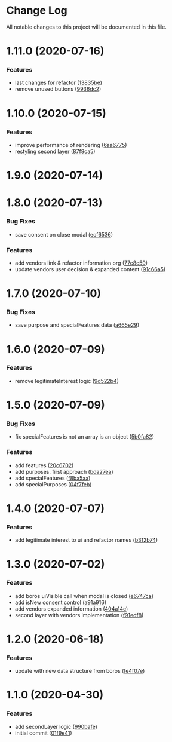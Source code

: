 # Change Log

All notable changes to this project will be documented in this file.

# 1.11.0 (2020-07-16)


### Features

* last changes for refactor ([13835be](https://github.com/SUI-Components/schibsted-spain-components/commit/13835bee3649d13e4f10c3a7ffe97e138c193715))
* remove unused buttons ([9936dc2](https://github.com/SUI-Components/schibsted-spain-components/commit/9936dc2f002b134a80a8daf337da28ba5f495bb7))



# 1.10.0 (2020-07-15)


### Features

* improve performance of rendering ([6aa6775](https://github.com/SUI-Components/schibsted-spain-components/commit/6aa6775bf59aec3fcfe371d7cc86ef1c075198fe))
* restyling second layer ([87f9ca5](https://github.com/SUI-Components/schibsted-spain-components/commit/87f9ca5841df512d20d44f364b97f004369e531f))



# 1.9.0 (2020-07-14)



# 1.8.0 (2020-07-13)


### Bug Fixes

* save consent on close modal ([ecf6536](https://github.com/SUI-Components/schibsted-spain-components/commit/ecf6536dbd81ad3105482fd9d1754d9cc57ea7a8))


### Features

* add vendors link & refactor information org ([77c8c59](https://github.com/SUI-Components/schibsted-spain-components/commit/77c8c597c06981b87ac1009f146335735f931a93))
* update vendors user decision & expanded content ([91c66a5](https://github.com/SUI-Components/schibsted-spain-components/commit/91c66a5ed485544ada7ec1f3a68c76277bc5cf62))



# 1.7.0 (2020-07-10)


### Bug Fixes

* save purpose and specialFeatures data ([a665e29](https://github.com/SUI-Components/schibsted-spain-components/commit/a665e29d4488e41662790dcf8fd9257c815e2add))



# 1.6.0 (2020-07-09)


### Features

* remove legitimateInterest logic ([9d522b4](https://github.com/SUI-Components/schibsted-spain-components/commit/9d522b46e5e919d83a0f0b18d5760dd1faa4d04f))



# 1.5.0 (2020-07-09)


### Bug Fixes

* fix specialFeatures is not an array is an object ([5b0fa82](https://github.com/SUI-Components/schibsted-spain-components/commit/5b0fa82fc305a4ed0c341fbd85e7b311380495bf))


### Features

* add features ([20c6702](https://github.com/SUI-Components/schibsted-spain-components/commit/20c6702caba3e84c8aa9aea84d8e09d8ed13db88))
* add purposes. first approach ([bda27ea](https://github.com/SUI-Components/schibsted-spain-components/commit/bda27ea1d98adbe284504d5246d5bc3284c198c9))
* add specialFeatures ([f8ba5aa](https://github.com/SUI-Components/schibsted-spain-components/commit/f8ba5aa3ef5a6e14344443670fc16c215d68622b))
* add specialPurposes ([04f7feb](https://github.com/SUI-Components/schibsted-spain-components/commit/04f7febc987eb9b57eaa4fc1586b232117109d42))



# 1.4.0 (2020-07-07)


### Features

* add legitimate interest to ui and refactor names ([b312b74](https://github.com/SUI-Components/schibsted-spain-components/commit/b312b741020f5c89a03ba3f13da7ccfcac1f0ea2))



# 1.3.0 (2020-07-02)


### Features

* add boros uiVisible call when modal is closed ([e6747ca](https://github.com/SUI-Components/schibsted-spain-components/commit/e6747cae33273c312f2f9575ed8eecbc6e8939fd))
* add isNew consent control ([a91a916](https://github.com/SUI-Components/schibsted-spain-components/commit/a91a916828a4bb4fd04a313f1c2249e92ae6166f))
* add vendors expanded information ([404a14c](https://github.com/SUI-Components/schibsted-spain-components/commit/404a14c30836ec69a10e2a9702d0693dad2b147d))
* second layer with vendors implementation ([f91edf8](https://github.com/SUI-Components/schibsted-spain-components/commit/f91edf8d4db113b1658048df590ed422194c92ef))



# 1.2.0 (2020-06-18)


### Features

* update with new data structure from boros ([fe4f07e](https://github.com/SUI-Components/schibsted-spain-components/commit/fe4f07e59045f6fc934cc26782dac231f0b55092))



# 1.1.0 (2020-04-30)


### Features

* add secondLayer logic ([990bafe](https://github.com/SUI-Components/schibsted-spain-components/commit/990bafef960d8250d0176bd1b66db14fc19f373f))
* initial commit ([01f9e41](https://github.com/SUI-Components/schibsted-spain-components/commit/01f9e41c15313d703724bdcc6c383388cabc6d5c))



